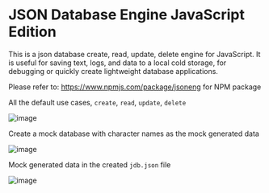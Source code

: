 # JSON Database Engine JavaScript Edition

This is a json database create, read, update, delete engine for JavaScript. It is useful for saving text, logs, and data to a local cold storage, for debugging or quickly create lightweight database applications.

Please refer to: https://www.npmjs.com/package/jsoneng for NPM package

All the default use cases, `create`, `read`, `update`, `delete`

![image](https://user-images.githubusercontent.com/60205850/205467629-86c035ba-c31a-4fcd-945a-8b8ff5ccb195.png)

Create a mock database with character names as the mock generated data

![image](https://user-images.githubusercontent.com/60205850/205467728-14526a4d-f69e-4cc0-a787-d9cf5f1101fc.png)

Mock generated data in the created `jdb.json` file

![image](https://user-images.githubusercontent.com/60205850/205467764-7ad3874c-2825-4184-bf93-7457678f0e45.png)

